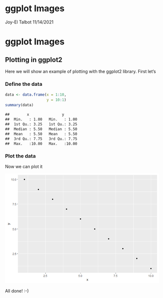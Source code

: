 ggplot Images
================
Joy-El Talbot
11/14/2021

# ggplot Images

## Plotting in ggplot2

Here we will show an example of plotting with the ggplot2 library. First
let’s

### Define the data

``` r
data <- data.frame(x = 1:10,
                   y = 10:1)
summary(data)
```

    ##        x               y        
    ##  Min.   : 1.00   Min.   : 1.00  
    ##  1st Qu.: 3.25   1st Qu.: 3.25  
    ##  Median : 5.50   Median : 5.50  
    ##  Mean   : 5.50   Mean   : 5.50  
    ##  3rd Qu.: 7.75   3rd Qu.: 7.75  
    ##  Max.   :10.00   Max.   :10.00

### Plot the data

Now we can plot it

![](ggplotImages2_files/figure-gfm/ggplot-1.png)<!-- -->

All done! :-)
